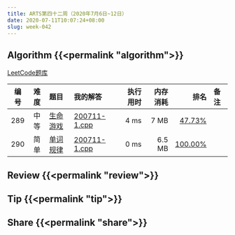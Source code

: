 ```yaml
---
title: ARTS第四十二周（2020年7月6日~12日）
date: 2020-07-11T10:07:24+08:00
slug: week-042
---
```


## Algorithm {{<permalink "algorithm">}}

[LeetCode题库](https://leetcode-cn.com/problemset/all/)

| 编号 | 难度 | 题目 | 我的解答 | 执行用时 | 内存消耗 | 排名 | 备注 |
|:----:|:----:|:-----|:---------|---------:|---------:|-----:|:-----|
| 289 | 中等 | [生命游戏](https://leetcode-cn.com/problems/game-of-life/) | [200711-1.cpp](https://github.com/yanlinlin82/leetcode/blob/master/00289_game-of-life/200711-1.cpp) | 4 ms | 7 MB | [47.73%](https://leetcode-cn.com/submissions/detail/86693681/) |  |
| 290 | 简单 | [单词规律](https://leetcode-cn.com/problems/word-pattern/) | [200711-1.cpp](https://github.com/yanlinlin82/leetcode/blob/master/00290_word-pattern/200711-1.cpp) | 0 ms | 6.5 MB | [100.00%](https://leetcode-cn.com/submissions/detail/86700946/) |  |

## Review {{<permalink "review">}}


## Tip {{<permalink "tip">}}


## Share {{<permalink "share">}}


